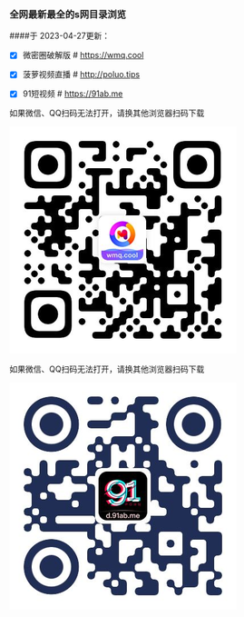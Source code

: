 ### 全网最新最全的s网目录浏览

####于 2023-04-27更新：
- [x] 微密圈破解版 # https://wmq.cool

- [x] 菠萝视频直播 # http://poluo.tips

- [x] 91短视频 # https://91ab.me


如果微信、QQ扫码无法打开，请换其他浏览器扫码下载

![微密圈破解版下载二维码](wmq.cool/code.jpg)

如果微信、QQ扫码无法打开，请换其他浏览器扫码下载

![91短视频下载二维码](91ab.me/code.jpg)
